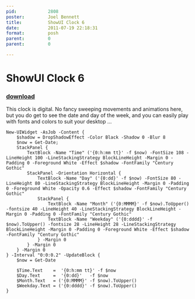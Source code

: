 ```yaml
---
pid:            2808
poster:         Joel Bennett
title:          ShowUI Clock 6
date:           2011-07-19 22:18:31
format:         posh
parent:         0
parent:         0

---
```


# ShowUI Clock 6

### [download](2808.ps1)

This clock is digital.  No fancy sweeping movements and animations here, but you do get to see the date and day of the week, and you can easily play with fonts and colors to suit your desktop ...

```posh
New-UIWidget -AsJob -Content {
    $shadow = DropShadowEffect -Color Black -Shadow 0 -Blur 8
    $now = Get-Date;
    StackPanel {
        TextBlock -Name "Time" ('{0:h:mm tt}' -f $now) -FontSize 108 -LineHeight 100 -LineStackingStrategy BlockLineHeight -Margin 0 -Padding 0 -Foreground White -Effect $shadow -FontFamily "Century Gothic"
        StackPanel -Orientation Horizontal {
            TextBlock -Name "Day" ('{0:dd}' -f $now) -FontSize 80 -LineHeight 80 -LineStackingStrategy BlockLineHeight -Margin 0 -Padding 0 -Foreground White -Opacity 0.6 -Effect $shadow -FontFamily "Century Gothic"
            StackPanel {
                TextBlock -Name "Month" ('{0:MMMM}' -f $now).ToUpper() -fontsize 40 -LineHeight 40 -LineStackingStrategy BlockLineHeight -Margin 0 -Padding 0 -FontFamily "Century Gothic"
                TextBlock -Name "Weekday" ('{0:dddd}' -f $now).ToUpper() -fontsize 28 -LineHeight 28 -LineStackingStrategy BlockLineHeight -Margin 0 -Padding 0 -Foreground White -Effect $shadow -FontFamily "Century Gothic"
            } -Margin 0
        } -Margin 0
    } -Margin 0
} -Interval "0:0:0.2" -UpdateBlock {
    $now = Get-Date

    $Time.Text    =  '{0:h:mm tt}' -f $now
    $Day.Text     =  '{0:dd}'   -f $now
    $Month.Text   = ('{0:MMMM}' -f $now).ToUpper()
    $Weekday.Text = ('{0:dddd}' -f $now).ToUpper()
}
```
